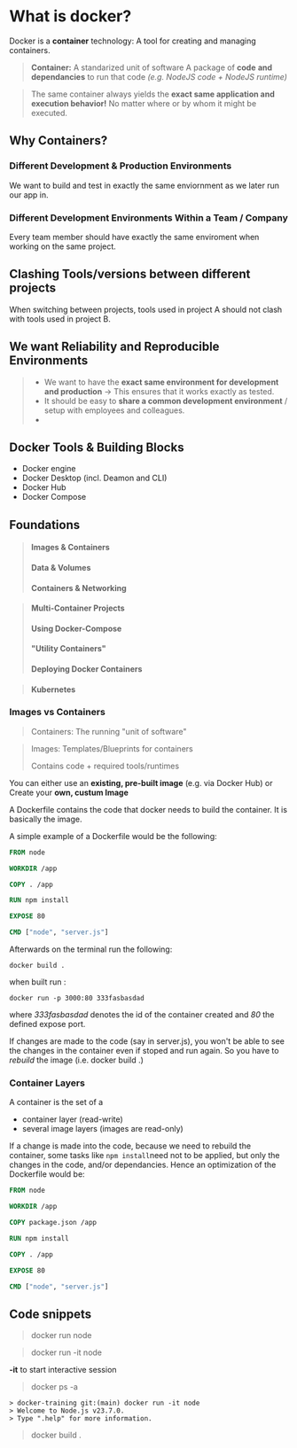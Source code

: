 # What is docker?

Docker is a **container** technology: A tool for creating and managing containers.

> **Container:**
> A standarized unit of software
> A package of **code** **and** **dependancies** to run that code _(e.g. NodeJS code + NodeJS runtime)_

> The same container always yields the **exact same application and execution behavior!** No matter where or by whom it might be executed.

## Why Containers?

### Different Development & Production Environments

We want to build and test in exactly the same enviornment as we later run our app in.

### Different Development Environments Within a Team / Company

Every team member should have exactly the same enviroment when working on the same project.

## Clashing Tools/versions between different projects

When switching between projects, tools used in project A should not clash with tools used in project B.

## We want Reliability and Reproducible Environments

> - We want to have the **exact same environment for development and production** -> This ensures that it works exactly as tested.
> - It should be easy to **share a common development environment** / setup with employees and colleagues.
> -

## Docker Tools & Building Blocks

- Docker engine
- Docker Desktop (incl. Deamon and CLI)
- Docker Hub
- Docker Compose

## Foundations

> #### Images & Containers
>
> #### Data & Volumes
>
> #### Containers & Networking

> #### Multi-Container Projects
>
> #### Using Docker-Compose
>
> #### "Utility Containers"
>
> #### Deploying Docker Containers

> #### Kubernetes

### Images vs Containers

> Containers: The running "unit of software"

> Images:
> Templates/Blueprints for containers
>
> Contains code + required tools/runtimes

You can either use an **existing, pre-built image** (e.g. via Docker Hub) or Create your **own, custum Image**

A Dockerfile contains the code that docker needs to build the container. It is basically the image.

A simple example of a Dockerfile would be the following:

```Dockerfile
FROM node

WORKDIR /app

COPY . /app

RUN npm install

EXPOSE 80

CMD ["node", "server.js"]
```

Afterwards on the terminal run the following:

```shell
docker build .
```

when built run :

```shell
docker run -p 3000:80 333fasbasdad
```

where _333fasbasdad_ denotes the id of the container created and _80_ the defined expose port.

If changes are made to the code (say in server.js), you won't be able to see the changes in the container even if stoped and run again. So you have to _rebuild_ the image (i.e. docker build .)

### Container Layers

A container is the set of a

- container layer (read-write)
- several image layers (images are read-only)

If a change is made into the code, because we need to rebuild the container, some tasks like `npm install`need not to be applied, but only the changes in the code, and/or dependancies. Hence an optimization of the Dockerfile would be:

```Dockerfile
FROM node

WORKDIR /app

COPY package.json /app

RUN npm install

COPY . /app

EXPOSE 80

CMD ["node", "server.js"]
```

## Code snippets

> docker run node

> docker run -it node

**-it** to start interactive session

> docker ps -a

```shell
> docker-training git:(main) docker run -it node
> Welcome to Node.js v23.7.0.
> Type ".help" for more information.
```

> docker build .
